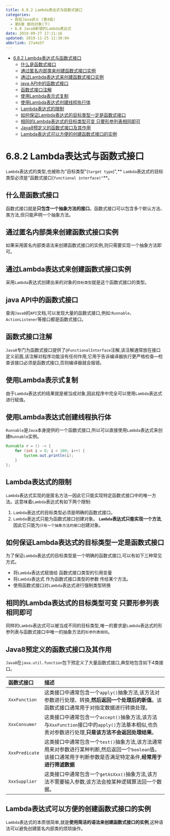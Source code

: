 ```yaml
---
title: 6.8.2 Lambda表达式与函数式接口
categories: 
  - 疯狂Java讲义 (第4版)
  - 第6章 面向对象(下)
  - 6.8 Java8新增的Lambda表达式
date: 2019-09-27 17:11:16
updated: 2019-11-25 11:30:04
abbrlink: 27a4e5f
---
```

<div id='my_toc'>

- [6.8.2 Lambda表达式与函数式接口](/JavaReadingNotes/27a4e5f/#6-8-2-Lambda表达式与函数式接口)
    - [什么是函数式接口](/JavaReadingNotes/27a4e5f/#什么是函数式接口)
    - [通过匿名内部类来创建函数式接口实例](/JavaReadingNotes/27a4e5f/#通过匿名内部类来创建函数式接口实例)
    - [通过Lambda表达式来创建函数式接口实例](/JavaReadingNotes/27a4e5f/#通过Lambda表达式来创建函数式接口实例)
    - [java API中的函数式接口](/JavaReadingNotes/27a4e5f/#java-API中的函数式接口)
    - [函数式接口注解](/JavaReadingNotes/27a4e5f/#函数式接口注解)
    - [使用Lambda表示式复制](/JavaReadingNotes/27a4e5f/#使用Lambda表示式复制)
    - [使用Lambda表达式创建线程执行体](/JavaReadingNotes/27a4e5f/#使用Lambda表达式创建线程执行体)
    - [Lambda表达式的限制](/JavaReadingNotes/27a4e5f/#Lambda表达式的限制)
    - [如何保证Lambda表达式的目标类型一定是函数式接口](/JavaReadingNotes/27a4e5f/#如何保证Lambda表达式的目标类型一定是函数式接口)
    - [相同的Lambda表达式的目标类型可变 只要形参列表相同即可](/JavaReadingNotes/27a4e5f/#相同的Lambda表达式的目标类型可变-只要形参列表相同即可)
    - [Java8预定义的函数式接口及其作用](/JavaReadingNotes/27a4e5f/#Java8预定义的函数式接口及其作用)
    - [Lambda表达式可以方便的创建函数式接口的实例](/JavaReadingNotes/27a4e5f/#Lambda表达式可以方便的创建函数式接口的实例)

</div>
<!--more-->
<script>if (navigator.platform.toLowerCase() == 'win32'){document.getElementById('my_toc').style.display = 'none';}</script>

<!--end-->
<!--SSTStart-->
# 6.8.2 Lambda表达式与函数式接口 #
`Lambda`表达式的类型,也被称为"目标类型"(`target type`)",** `Lambda`表达式的目标类型必须是"函数式接口(`functional interface)"`**。
## 什么是函数式接口 ##
函数式接口就是**只包含一个抽象方法的接口**。函数式接口可以包含多个默认方法、类方法,但只能声明一个抽象方法。
## 通过匿名内部类来创建函数式接口实例 ##
如果采用匿名内部类语法来创建函数式接口的实例,则只需要实现一个抽象方法即可。
## 通过Lambda表达式来创建函数式接口实例 ##
采用`Lambda`表达式创建出来的对象的`目标类型`就是这个函数式接口的类型。

## java API中的函数式接口 ##
查询`Java8`的`API`文档,可以发现大量的函数式接口,例如:`Runnable`、 `ActionListener`等接口都是函数式接口。
## 函数式接口注解 ##
`Java8`专门为函数式接口提供了`@FunctionalInterface`注解,该注解通常放在接口定义前面,该注解对程序功能没有任何作用,它用于告诉编译器执行更严格检查—检查该接口必须是函数式接口,否则编译器就会报错。
## 使用Lambda表示式复制 ##
由于`Lambda`表达式的结果就是被当成对象,因此程序中完全可以使用`Lambda`表达式进行赋值。
## 使用Lambda表达式创建线程执行体 ##
`Runnable`是`Java`本身提供的一个函数式接口,所以可以直接使用`Lambda`表达式来创建`Runnable`实例。
```java
Runnable r = () -> {
	for (int i = 0; i < 100; i++) {
		System.out.println(i);
	}
};
```
## Lambda表达式的限制 ##
`Lambda`表达式实现的是匿名方法—因此它只能实现特定函数式接口中的唯一方法。这意味着`Lambda`表达式有如下两个限制:
1. `Lambda`表达式的目标类型必须是明确的函数式接口。
2. `Lambda`表达式只能为函数式接口创建对象。 **`Lambda`表达式只能实现一个方法**,因此它只能为`只有一个抽象方法的接口`创建对象。

## 如何保证Lambda表达式的目标类型一定是函数式接口 ##
为了保证`Lambda`表达式的目标类型是一个明确的函数式接口,可以有如下三种常见方式。
- 将`Lambda`表达式赋值给 函数式接口类型的引用变量
- 将`Lambda`表达式 作为函数式接口类型的参数 传给某个方法。
- 使用函数式接口对`Lambda`表达式进行强制类型转换

## 相同的Lambda表达式的目标类型可变 只要形参列表相同即可 ##
同样的`Lambda`表达式可以被当成不同的目标类型,唯一的要求是`Lambda`表达式的形参列表与函数式接口中唯一的抽象方法的`形参列表相同`。

## Java8预定义的函数式接口及其作用 ##
`Java8`在`java.util.function`包下预定义了大量函数式接口,典型地包含如下4类接口。

|函数式接口|描述|
|:---|:---|
|`XxxFunction`|这类接口中通常包含一个`apply()`抽象方法,该方法对参数进行处理、转换,**然后返回一个处理后的新值**。该函数式接口通常用于对指定数据进行转换处理。|
|`XxxConsumer`|这类接口中通常包含一个`accept()`抽象方法,该方法与`XxxFunction`接口中的`apply()`方法基本相似,也负责对参数进行处理,**只是该方法不会返回处理结果**。|
|`XxxPredicate`|这类接口中通常包含一个`test()`抽象方法,该方法通常用来对参数进行某种判断,然后返回一个`boolean`值。该接口通常用于判断参数是否满足特定条件,**经常用于进行筛滤数据**|
|`XxxSupplier`|这类接口中通常包含一个`getAsXxx()`抽象方法,该方法不需要输入参数,该方法会按某种逻辑算法回一个数据。|

## Lambda表达式可以方便的创建函数式接口的实例 ##
`Lambda`表达式的本质很简单,就是**使用简洁的语法来创建函数式接口的实例**,这种语法可以避免创建匿名内部类的烦琐操作。
<!--SSTStop-->

